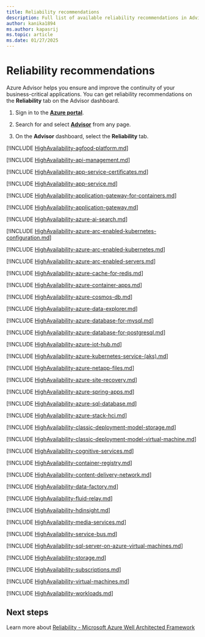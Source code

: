 ```yaml
---
title: Reliability recommendations
description: Full list of available reliability recommendations in Advisor.
author: kanika1894
ms.author: kapasrij
ms.topic: article
ms.date: 01/27/2025
---
```


# Reliability recommendations

Azure Advisor helps you ensure and improve the continuity of your business-critical applications. You can get reliability recommendations on the **Reliability** tab on the Advisor dashboard.

1. Sign in to the [**Azure portal**](https://portal.azure.com).

1. Search for and select [**Advisor**](https://aka.ms/azureadvisordashboard) from any page.

1. On the **Advisor** dashboard, select the **Reliability** tab.


[!INCLUDE [HighAvailability-agfood-platform.md](./includes/HighAvailability-agfood-platform.md)]

[!INCLUDE [HighAvailability-api-management.md](./includes/HighAvailability-api-management.md)]

[!INCLUDE [HighAvailability-app-service-certificates.md](./includes/HighAvailability-app-service-certificates.md)]

[!INCLUDE [HighAvailability-app-service.md](./includes/HighAvailability-app-service.md)]

[!INCLUDE [HighAvailability-application-gateway-for-containers.md](./includes/HighAvailability-application-gateway-for-containers.md)]

[!INCLUDE [HighAvailability-application-gateway.md](./includes/HighAvailability-application-gateway.md)]

[!INCLUDE [HighAvailability-azure-ai-search.md](./includes/HighAvailability-azure-ai-search.md)]

[!INCLUDE [HighAvailability-azure-arc-enabled-kubernetes-configuration.md](./includes/HighAvailability-azure-arc-enabled-kubernetes-configuration.md)]

[!INCLUDE [HighAvailability-azure-arc-enabled-kubernetes.md](./includes/HighAvailability-azure-arc-enabled-kubernetes.md)]

[!INCLUDE [HighAvailability-azure-arc-enabled-servers.md](./includes/HighAvailability-azure-arc-enabled-servers.md)]

[!INCLUDE [HighAvailability-azure-cache-for-redis.md](./includes/HighAvailability-azure-cache-for-redis.md)]

[!INCLUDE [HighAvailability-azure-container-apps.md](./includes/HighAvailability-azure-container-apps.md)]

[!INCLUDE [HighAvailability-azure-cosmos-db.md](./includes/HighAvailability-azure-cosmos-db.md)]

[!INCLUDE [HighAvailability-azure-data-explorer.md](./includes/HighAvailability-azure-data-explorer.md)]

[!INCLUDE [HighAvailability-azure-database-for-mysql.md](./includes/HighAvailability-azure-database-for-mysql.md)]

[!INCLUDE [HighAvailability-azure-database-for-postgresql.md](./includes/HighAvailability-azure-database-for-postgresql.md)]

[!INCLUDE [HighAvailability-azure-iot-hub.md](./includes/HighAvailability-azure-iot-hub.md)]

[!INCLUDE [HighAvailability-azure-kubernetes-service-(aks).md](./includes/HighAvailability-azure-kubernetes-service-(aks).md)]

[!INCLUDE [HighAvailability-azure-netapp-files.md](./includes/HighAvailability-azure-netapp-files.md)]

[!INCLUDE [HighAvailability-azure-site-recovery.md](./includes/HighAvailability-azure-site-recovery.md)]

[!INCLUDE [HighAvailability-azure-spring-apps.md](./includes/HighAvailability-azure-spring-apps.md)]

[!INCLUDE [HighAvailability-azure-sql-database.md](./includes/HighAvailability-azure-sql-database.md)]

[!INCLUDE [HighAvailability-azure-stack-hci.md](./includes/HighAvailability-azure-stack-hci.md)]

[!INCLUDE [HighAvailability-classic-deployment-model-storage.md](./includes/HighAvailability-classic-deployment-model-storage.md)]

[!INCLUDE [HighAvailability-classic-deployment-model-virtual-machine.md](./includes/HighAvailability-classic-deployment-model-virtual-machine.md)]

[!INCLUDE [HighAvailability-cognitive-services.md](./includes/HighAvailability-cognitive-services.md)]

[!INCLUDE [HighAvailability-container-registry.md](./includes/HighAvailability-container-registry.md)]

[!INCLUDE [HighAvailability-content-delivery-network.md](./includes/HighAvailability-content-delivery-network.md)]

[!INCLUDE [HighAvailability-data-factory.md](./includes/HighAvailability-data-factory.md)]

[!INCLUDE [HighAvailability-fluid-relay.md](./includes/HighAvailability-fluid-relay.md)]

[!INCLUDE [HighAvailability-hdinsight.md](./includes/HighAvailability-hdinsight.md)]

[!INCLUDE [HighAvailability-media-services.md](./includes/HighAvailability-media-services.md)]

[!INCLUDE [HighAvailability-service-bus.md](./includes/HighAvailability-service-bus.md)]

[!INCLUDE [HighAvailability-sql-server-on-azure-virtual-machines.md](./includes/HighAvailability-sql-server-on-azure-virtual-machines.md)]

[!INCLUDE [HighAvailability-storage.md](./includes/HighAvailability-storage.md)]

[!INCLUDE [HighAvailability-subscriptions.md](./includes/HighAvailability-subscriptions.md)]

[!INCLUDE [HighAvailability-virtual-machines.md](./includes/HighAvailability-virtual-machines.md)]

[!INCLUDE [HighAvailability-workloads.md](./includes/HighAvailability-workloads.md)]
  
  
  
## Next steps

Learn more about [Reliability - Microsoft Azure Well Architected Framework](/azure/architecture/framework/resiliency/overview)
